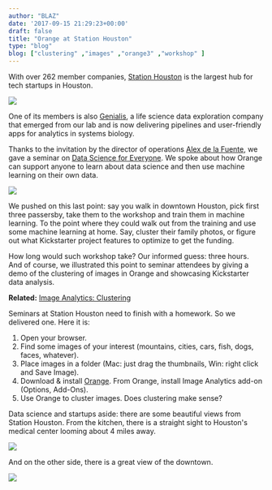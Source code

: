 ```yaml
---
author: "BLAZ"
date: '2017-09-15 21:29:23+00:00'
draft: false
title: "Orange at Station Houston"
type: "blog"
blog: ["clustering" ,"images" ,"orange3" ,"workshop" ]
---
```


With over 262 member companies, [Station Houston](http://stationhouston.com) is the largest hub for tech startups in Houston.

![](/images/2017/09/station-houston.jpg)

One of its members is also [Genialis](https://www.genialis.com), a life science data exploration company that emerged from our lab and is now delivering pipelines and user-friendly apps for analytics in systems biology.

Thanks to the invitation by the director of operations [Alex de la Fuente](https://www.linkedin.com/in/alexdelafuente/), we gave a seminar on [Data Science for Everyone](https://www.eventbrite.com/e/data-science-for-everyone-dr-blaz-zupan-baylor-college-of-medicine-tickets-36909445144#). We spoke about how Orange can support anyone to learn about data science and then use machine learning on their own data.

![](/images/2017/09/station-houston-group-photo.jpg)

We pushed on this last point: say you walk in downtown Houston, pick first three passersby, take them to the workshop and train them in machine learning. To the point where they could walk out from the training and use some machine learning at home. Say, cluster their family photos, or figure out what Kickstarter project features to optimize to get the funding.

How long would such workshop take? Our informed guess: three hours. And of course, we illustrated this point to seminar attendees by giving a demo of the clustering of images in Orange and showcasing Kickstarter data analysis.


**Related:** [Image Analytics: Clustering](/blog/2017/04/03/image-analytics-clustering/)


Seminars at Station Houston need to finish with a homework. So we delivered one. Here it is:

1. Open your browser.
2. Find some images of your interest (mountains, cities, cars, fish, dogs, faces, whatever).
3. Place images in a folder (Mac: just drag the thumbnails, Win: right click and Save Image).
4. Download & install [Orange](http://orange.biolab.si). From Orange, install Image Analytics add-on (Options, Add-Ons).
5. Use Orange to cluster images. Does clustering make sense?

Data science and startups aside: there are some beautiful views from Station Houston. From the kitchen, there is a straight sight to Houston's medical center looming about 4 miles away.

![](/images/2017/09/station-houston-medical-center.jpg)

And on the other side, there is a great view of the downtown.

![](/images/2017/09/station-houston-downtown.jpg)

